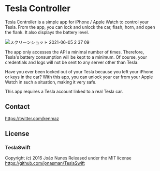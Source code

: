# Tesla Controller

Tesla Controller is a simple app for iPhone / Apple Watch to control your Tesla. From the app, you can lock and unlock the car, flash, horn, and open the flank. It also displays the battery level.

![スクリーンショット 2021-06-05 2 37 09](https://user-images.githubusercontent.com/46153/120841976-1d7eed80-c5a7-11eb-8ee9-13058a6405aa.png)

The app only accesses the API a minimal number of times. Therefore, Tesla's battery consumption will be kept to a minimum. Of course, your credentials and logs will not be sent to any server other than Tesla.

Have you ever been locked out of your Tesla because you left your iPhone or keys in the car? With this app, you can unlock your car from your Apple Watch in such a situation, making it very safe.

This app requires a Tesla account linked to a real Tesla car.


## Contact
https://twitter.com/kenmaz

## License
### TeslaSwift
Copyright (c) 2016 João Nunes
Released under the MIT license
https://github.com/jonasman/TeslaSwift
